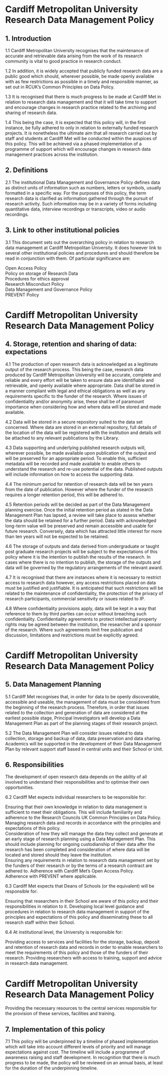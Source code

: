 # Cardiff Metropolitan University Research Data Management Policy  

## 1. Introduction  

1.1 Cardiff Metropolitan University recognises that the maintenance of accurate and retrievable data arising from the work of its research community is vital to good practice in research conduct.  

1.2 In addition, it is widely accepted that publicly funded research data are a public good which should, wherever possible, be made openly available with as few restrictions as possible in a timely and responsible manner, as set out in RCUK’s Common Principles on Data Policy.  

1.3 It is recognised that there is much progress to be made at Cardiff Met in relation to research data management and that it will take time to support and encourage changes in research practice related to the archiving and sharing of research data.  

1.4 This being the case, it is expected that this policy will, in the first instance, be fully adhered to only in relation to externally funded research projects.  It is nonetheless the ultimate aim that all research carried out by staff and students at Cardiff Met will be conducted within the auspices of this policy.  This will be achieved via a phased implementation of a programme of support which will encourage changes in research data management practices across the institution.  

## 2. Definitions  

2.1 The institutional Data Management and Governance Policy defines data as distinct units of information such as numbers, letters or symbols, usually formatted in a specific way.  For the purposes of this policy, the term research data is clarified as information gathered through the pursuit of research activity.  Such information may be in a variety of forms including quantitative data, interview recordings or transcripts, video or audio recordings.  

## 3. Link to other institutional policies  

3.1 This document sets out the overarching policy in relation to research data management at Cardiff Metropolitan University.  It does however link to several other institutional policies and procedures and should therefore be read in conjunction with them.  Of particular significance are:  

Open Access Policy   
Policy on storage of Research Data   
Procedures for ethics approval   
Research Misconduct Policy   
Data Management and Governance Policy   
PREVENT Policy  

# Cardiff Metropolitan University Research Data Management Policy  

## 4. Storage, retention and sharing of data: expectations  

4.1 The production of open research data is acknowledged as a legitimate output of the research process. This being the case, research data produced by Cardiff Metropolitan University will be accurate, complete and reliable and every effort will be taken to ensure data are identifiable and retrievable, and openly available where appropriate.  Data shall be stored in a manner compliant with legal and ethical obligations as well as any requirements specific to the funder of the research.  Where issues of confidentiality and/or anonymity arise, these shall be of paramount importance when considering how and where data will be stored and made available.  

4.2 Data will be stored in a secure repository suited to the data set concerned. Where data are stored in an external repository, full details of the location of the data will be registered with the institution and details will be attached to any relevant publications by the Library.  

4.3 Data supporting and underlying published research outputs will, wherever possible, be made available upon publication of the output and will be preserved for an appropriate period.  To enable this, sufficient metadata will be recorded and made available to enable others to understand the research and re-use potential of the data. Published outputs will include information on how to access the supporting data.  

4.4 The minimum period for retention of research data will be ten years from the date of publication.  However where the funder of the research requires a longer retention period, this will be adhered to.  

4.5 Retention periods will be decided as part of the Data Management planning exercise. Once the initial retention period as stated in the Data Management Plan has lapsed, a review will take place to assess whether the data should be retained for a further period.  Data with acknowledged long-term value will be preserved and remain accessible and usable for future research.  Conversely, data which has attracted little interest for more than ten years will not be expected to be retained.  

4.6 The storage of outputs and data derived from undergraduate or taught post graduate research projects will be subject to the expectations of this policy where it is the intention to publish the results of the research.  In cases where there is no intention to publish, the storage of the outputs and data will be governed by the regulatory arrangements of the relevant award.  

4.7 It is recognised that there are instances where it is necessary to restrict access to research data however, any access restrictions placed on data must be justified and justifiable.  It is anticipated that such restrictions will be related to the maintenance of confidentiality, the protection of the privacy of research participants, commercial sensitivity or issues related to IP.  

4.8 Where confidentiality provisions apply, data will be kept in a way that reference to them by third parties can occur without breaching such confidentiality.  Confidentiality agreements to protect intellectual property rights may be agreed between the institution, the researcher and a sponsor of the research. Where such agreements limit free publication and discussion, limitations and restrictions must be explicitly agreed.  

# Cardiff Metropolitan University Research Data Management Policy  

## 5. Data Management Planning  

5.1 Cardiff Met recognises that, in order for data to be openly discoverable, accessible and useable, the management of data must be considered from the beginning of the research process.  Therefore, in order that issues related to the collection and generation of data are considered at the earliest possible stage, Principal Investigators will develop a Data Management Plan as part of the planning stages of their research project.  

5.2 The Data Management Plan will consider issues related to data collection, storage and backup of data, data preservation and data sharing. Academics will be supported in the development of their Data Management Plan by relevant support staff based in central units and their School or Unit.  

## 6. Responsibilities  

The development of open research data depends on the ability of all involved to understand their responsibilities and to optimise their own opportunities.  

6.2 Cardiff Met expects individual researchers to be responsible for:  

Ensuring that their own  knowledge in relation to data management is sufficient to meet their obligations.  This will include familiarity and adherence to the Research Councils UK Common Principles on Data Policy.   
Managing research data and records in accordance with the principles and expectations of this policy.   
Consideration of how they will manage the data they collect and generate at an early stage of research planning using a Data Management Plan.  This should include planning for ongoing custodianship of their data after the research has been completed and consideration of where data will be located and stored should they leave the institution.   
Ensuring any requirements in relation to research data management set by the funders of their research or by the terms of a research contract are adhered to. Adherence with Cardiff Met’s Open Access Policy.   
Adherence with PREVENT where applicable.  

6.3 Cardiff Met expects that Deans of Schools (or the equivalent) will be responsible for:  

Ensuring that researchers in their School are aware of this policy and their responsibilities in relation to it. Developing local level guidance and procedures in relation to research data management in support of the principles and expectations of this policy and disseminating these to all research staff within their School.  

6.4 At institutional level, the University is responsible for:  

Providing access to services and facilities for the storage, backup, deposit and retention of research data and records in order to enable researchers to meet the requirements of this policy and those of the funders of their research. Providing researchers with access to training, support and advice in research data management.  

# Cardiff Metropolitan University Research Data Management Policy  

Providing the necessary resources to the central services responsible for the provision of these services, facilities and training.  

## 7. Implementation of this policy  

7.1 This policy will be underpinned by a timeline of phased implementation which will take into account different levels of priority and will manage expectations against cost.  The timeline will include a programme of awareness raising and staff development.  In recognition that there is much progress to be made, the policy will be reviewed on an annual basis, at least for the duration of the underpinning timeline.  
